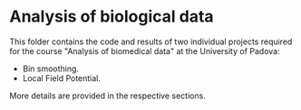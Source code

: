# Analysis of biological data
This folder contains the code and results of two individual projects required for the course "Analysis of biomedical data" at the University of Padova:
- Bin smoothing.
- Local Field Potential.

More details are provided in the respective sections.
